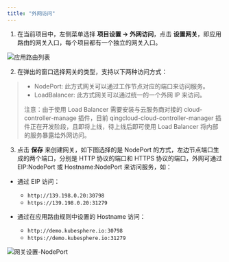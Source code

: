 ```yaml
---
title: "外网访问"
---
```


1. 在当前项目中，左侧菜单选择 **项目设置 → 外网访问**，点击 **设置网关**，即应用路由的网关入口，每个项目都有一个独立的网关入口。

![应用路由列表](/ae-gateway-list.png)

2. 在弹出的窗口选择网关的类型，支持以下两种访问方式：

> - NodePort: 此方式网关可以通过工作节点对应的端口来访问服务。
> - LoadBalancer: 此方式网关可以通过统一的一个外网 IP 来访问。
>
> 注意：由于使用 Load Balancer 需要安装与云服务商对接的 cloud-controller-manage 插件，目前 qingcloud-cloud-controller-manager 插件正在开发阶段，且即将上线，待上线后即可使用 Load Balancer 将内部的服务暴露给外网访问。

3. 点击 **保存** 来创建网关，如下图选择的是 NodePort 的方式，左边节点端口生成的两个端口，分别是 HTTP 协议的端口和 HTTPS 协议的端口，外网可通过 EIP:NodePort 或 Hostname:NodePort 来访问服务，如：


- 通过 EIP 访问：
  - `http://139.198.0.20:30798`
  - `https://139.198.0.20:31279`

- 通过在应用路由规则中设置的 Hostname 访问：
  - `http://demo.kubesphere.io:30798`
  - `https://demo.kubesphere.io:31279`


![网关设置-NodePort](/gateway-nodeport.png)

<!-- 若选择的是 LoadBalancer，则需要将公网 EIP 的 `ID` 填入 Annotation。

![loadbalancer 注解](/gateway-loadbalancer.png) -->
